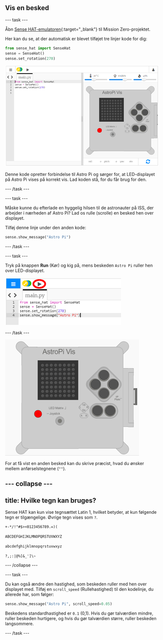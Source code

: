 ## Vis en besked

--- task ---

Åbn [Sense HAT-emulatoren](https://trinket.io/mission-zero){:target="_blank"} til Mission Zero-projektet.

Her kan du se, at der automatisk er blevet tilføjet tre linjer kode for dig:

```python
from sense_hat import SenseHat
sense = SenseHat()
sense.set_rotation(270)
```

![sense hat-emulator](images/sense-hat-emulator2.png)

Denne kode opretter forbindelse til Astro Pi og sørger for, at LED-displayet på Astro Pi vises på korrekt vis. Lad koden stå, for du får brug for den.

--- /task ---

--- task ---

Måske kunne du efterlade en hyggelig hilsen til de astronauter på ISS, der arbejder i nærheden af Astro Pi? Lad os rulle (scrolle) en besked hen over displayet.

Tilføj denne linje under den anden kode:

```python
sense.show_message("Astro Pi")
```

--- /task ---

--- task ---

Tryk på knappen **Run** (Kør) og kig på, mens beskeden `Astro Pi` ruller hen over LED-displayet.

![vis kode for besked, klik på kør](images/show-message-code-annotated.PNG)

--- /task ---

![Rullende besked](images/scroll-message.gif)

For at få vist en anden besked kan du skrive præcist, hvad du ønsker mellem anførselstegnene (`""`).

--- collapse ---
---
title: Hvilke tegn kan bruges?
---

Sense HAT kan kun vise tegnsættet Latin 1, hvilket betyder, at kun følgende tegn er tilgængelige. Øvrige tegn vises som `?`.

    +-*/!"#$><0123456789.=)(
    
    ABCDEFGHIJKLMNOPQRSTUVWXYZ
    
    abcdefghijklmnopqrstuvwxyz
    
    ?,;:|@%[&_']\~
    

--- /collapse ---

--- task ---

Du kan også ændre den hastighed, som beskeden ruller med hen over displayet med. Tilføj en `scroll_speed` (Rullehastighed) til den kodelinje, du allerede har, som følger:

```python
sense.show_message("Astro Pi", scroll_speed=0.05)
```

Beskedens standardhastighed er `0.1` (0,1). Hvis du gør talværdien mindre, ruller beskeden hurtigere, og hvis du gør talværdien større, ruller beskeden langsommere.

--- /task ---